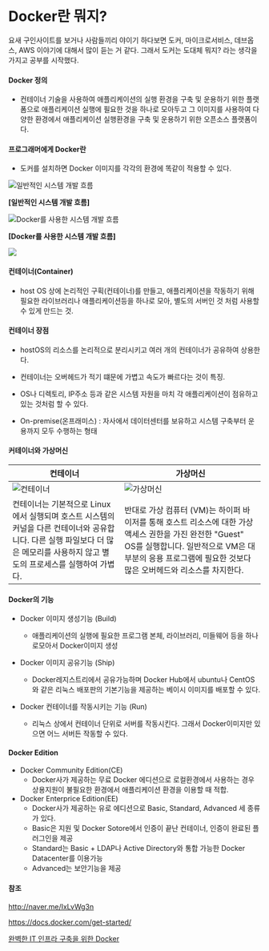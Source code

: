 # Docker란 뭐지?

요새 구인사이트를 보거나 사람들끼리 야이기 하다보면 도커, 마이크로서비스, 데브옵스, AWS 이야기에 대해서 많이 듣는 거 같다. 그래서 도커는 도대체 뭐지? 라는 생각을 가지고 공부를 시작했다.

#### Docker 정의
- 컨테이너 기술을 사용하여 애플리케이션의 실행 환경을 구축 및 운용하기 위한 플랫폼으로 애플리케이션 실행에 필요한 것을 하나로 모아두고 그 이미지를 사용하여 다양한 환경에서 애플리케이션 실행환경을 구축 및 운용하기 위한 오픈소스 플랫폼이다.

#### 프로그래머에게 Docker란


- 도커를 설치하면 Docker 이미지를 각각의 환경에 똑같이 적용할 수 있다.

![일반적인 시스템 개발 흐름](https://post-phinf.pstatic.net/MjAxODA5MTFfMjgy/MDAxNTM2NjI0ODgyNDk0.GrqKtZNrlllb5cpnVYQn0kylEVxn537NGfHw-Wd4OSIg.fyL9t6ksiYLza_3NffFBlgHnxOaOhL886fwehDj6BTEg.JPEG/mug_obj_201809110914426736.jpg?type=w1080)



**[일반적인 시스템 개발 흐름]**

![Docker를 사용한 시스템 개발 흐름](https://post-phinf.pstatic.net/MjAxODA5MTFfMjE4/MDAxNTM2NjI0ODgyNTc3.2jRfdU4Nr76OalfcL3PkNAqoGQK-TcnthOZtmXfKX-Ug.XtQCxpl1tC1F5Z7sZQqCao9aOXyi5o-NoW7FW0J9AX8g.JPEG/mug_obj_201809110914424837.jpg?type=w1080)

**[Docker를 사용한 시스템 개발 흐름]**





![](https://docs.docker.com/get-started/images/laurel-docker-containers.png)

#### 컨테이너(Container)
 - host OS 상에 논리적인 구획(컨테이너)를 만들고, 애플리케이션을 작동하기 위해 필요한 라이브러리나 애플리케이션등을 하나로 모아, 별도의 서버인 것 처럼 사용할 수 있게 만드는 것.

#### 컨테이너 장점
- hostOS의 리소스를 논리적으로 분리시키고 여러 개의 컨테이너가 공유하여 상용한다.
- 컨테이너는 오버헤드가 적기 떄문에 가볍고 속도가 빠르다는 것이 특징.
- OS나 디렉토리, IP주소 등과 같은 시스템 자원을 마치 각 애플리케이션이 점유하고 있는 것처럼 할 수 있다.

- On-premise(온프래미스) : 자사에서 데이터센터를 보유하고 시스템 구축부터 운용까지 모두 수행하는 형태


#### 커테이너와 가상머신

|컨테이너 |가상머신 |
|---|---|
|![컨테이너](https://docs.docker.com/images/Container%402x.png)  |![가상머신](https://docs.docker.com/images/VM%402x.png)|
|컨테이너는 기본적으로 Linux에서 실행되며 호스트 시스템의 커널을 다른 컨테이너와 공유합니다. 다른 실행 파일보다 더 많은 메모리를 사용하지 않고 별도의 프로세스를 실행하여 가볍다. |반대로 가상 컴퓨터 (VM)는 하이퍼 바이저를 통해 호스트 리소스에 대한 가상 액세스 권한을 가진 완전한 "Guest" OS를 실행합니다. 일반적으로 VM은 대부분의 응용 프로그램에 필요한 것보다 많은 오버헤드와 리소스를 차지한다. |




#### Docker의 기능
- Docker 이미지 생성기능 (Build)
  - 애플리케이션의 실행에 필요한 프로그램 본체, 라이브러리, 미들웨어 등을 하나로모아서 Docker이미지 생성

- Docker 이미지 공유기능 (Ship)
  - Docker레지스트리에서 공유가능하며 Docker Hub에서 ubuntu나 CentOS와 같은 리눅스 배포판의 기본기능을 제공하는 베이시 이미지를 배포할 수 있다.

- Docker 컨테이너를 작동시키는 기능 (Run)
  - 리눅스 상에서 컨테이너 단위로 서버를 작동시킨다. 그래서 Docker이미지만 있으면 어느 서버든 작동할 수 있다.


#### Docker Edition

- Docker Community Edition(CE)
  - Docker사가 제공하는 무료 Docker 에디션으로 로컬환경에서 사용하는 경우 상용지원이 불필요한 환경에서 애플리케이션 환경을 이용할 때 적합.
- Docker Enterprice Edition(EE)
  - Docker사가 제공하는 유로 에디션으로 Basic, Standard, Advanced 세 종류가 있다.
  - Basic은 지원 및 Docker Sotore에서 인증이 끝난 컨테이너, 인증이 완료된 플러그인을 제공
  - Standard는 Basic + LDAP나 Active Directory와 통합 가능한 Docker Datacenter를 이용가능
  - Advanced는 보안기능을 제공



#### 참조
http://naver.me/IxLvWg3n

https://docs.docker.com/get-started/

[완벽한 IT 인프라 구축을 위한 Docker](https://book.naver.com/bookdb/book_detail.nhn?bid=13987575)
